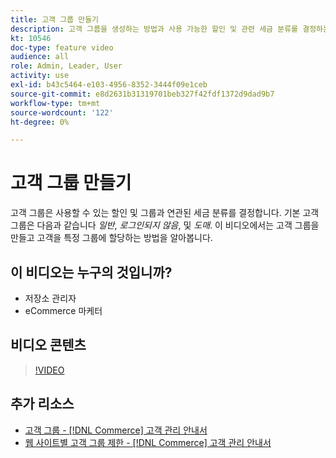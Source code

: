 ```yaml
---
title: 고객 그룹 만들기
description: 고객 그룹을 생성하는 방법과 사용 가능한 할인 및 관련 세금 분류를 결정하는 특정 그룹에 고객을 할당하는 방법을 알아봅니다.
kt: 10546
doc-type: feature video
audience: all
role: Admin, Leader, User
activity: use
exl-id: b43c5464-e103-4956-8352-3444f09e1ceb
source-git-commit: e8d2631b31319701beb327f42fdf1372d9dad9b7
workflow-type: tm+mt
source-wordcount: '122'
ht-degree: 0%

---
```


# 고객 그룹 만들기

고객 그룹은 사용할 수 있는 할인 및 그룹과 연관된 세금 분류를 결정합니다. 기본 고객 그룹은 다음과 같습니다 _일반_, _로그인되지 않음_, 및 _도매_. 이 비디오에서는 고객 그룹을 만들고 고객을 특정 그룹에 할당하는 방법을 알아봅니다.

## 이 비디오는 누구의 것입니까?

- 저장소 관리자
- eCommerce 마케터

## 비디오 콘텐츠

>[!VIDEO](https://video.tv.adobe.com/v/343660?quality=12&learn=on)

## 추가 리소스

- [고객 그룹 - [!DNL Commerce] 고객 관리 안내서](https://experienceleague.adobe.com/docs/commerce-admin/customers/customers-menu/customer-groups.html)
- [웹 사이트별 고객 그룹 제한 - [!DNL Commerce] 고객 관리 안내서](https://developer.adobe.com/commerce/php/development/components/indexing/optimization/#customer-group-limitations-by-websites)
